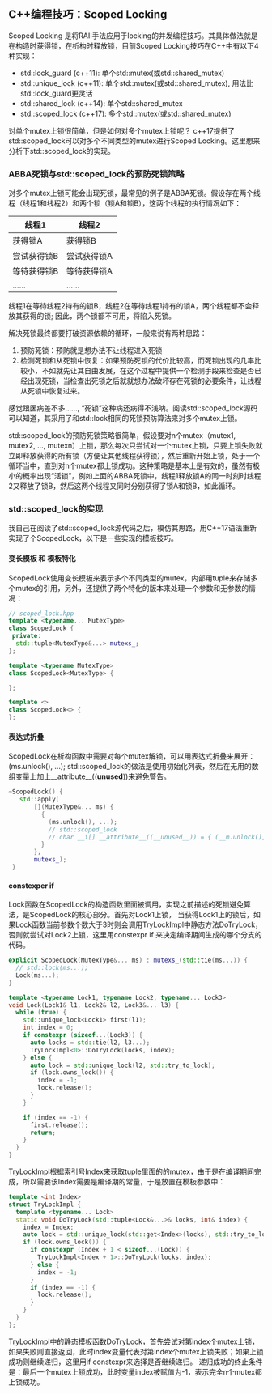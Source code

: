 ## C++编程技巧：Scoped Locking

Scoped Locking 是将RAII手法应用于locking的并发编程技巧。其具体做法就是在构造时获得锁，在析构时释放锁，目前Scoped Locking技巧在C++中有以下4种实现：

- std::lock_guard (c++11): 单个std::mutex(或std::shared_mutex) 
- std::unique_lock (c++11): 单个std::mutex(或std::shared_mutex), 用法比std::lock_guard更灵活
- std::shared_lock (c++14): 单个std::shared_mutex
- std::scoped_lock (c++17): 多个std::mutex(或std::shared_mutex)

对单个mutex上锁很简单，但是如何对多个mutex上锁呢？ c++17提供了std::scoped_lock可以对多个不同类型的mutex进行Scoped Locking。这里想来分析下std::scoped_lock的实现。
 
### ABBA死锁与std::scoped_lock的预防死锁策略

对多个mutex上锁可能会出现死锁，最常见的例子是ABBA死锁。假设存在两个线程（线程1和线程2）和两个锁（锁A和锁B），这两个线程的执行情况如下：

| 线程1         | 线程2        |
| -----------   | -----------  |
| 获得锁A       | 获得锁B      |
| 尝试获得锁B   | 尝试获得锁A   |
| 等待获得锁B   | 等待获得锁A   |
| ......        | ......       |

线程1在等待线程2持有的锁B，线程2在等待线程1持有的锁A，两个线程都不会释放其获得的锁; 因此，两个锁都不可用，将陷入死锁。

解决死锁最终都要打破资源依赖的循环，一般来说有两种思路：

1. 预防死锁：预防就是想办法不让线程进入死锁
2. 检测死锁和从死锁中恢复：如果预防死锁的代价比较高，而死锁出现的几率比较小，不如就先让其自由发展，在这个过程中提供一个检测手段来检查是否已经出现死锁，当检查出死锁之后就就想办法破坏存在死锁的必要条件，让线程从死锁中恢复过来。

感觉跟医病差不多......, “死锁”这种病还病得不浅呐。阅读std::scoped_lock源码可以知道，其采用了和std::lock相同的死锁预防算法来对多个mutex上锁。

std::scoped_lock的预防死锁策略很简单，假设要对n个mutex（mutex1, mutex2, ..., mutexn）上锁，那么每次只尝试对一个mutex上锁，只要上锁失败就立即释放获得的所有锁（方便让其他线程获得锁），然后重新开始上锁，处于一个循环当中，直到对n个mutex都上锁成功。这种策略是基本上是有效的，虽然有极小的概率出现“活锁”，例如上面的ABBA死锁中，线程1释放锁A的同一时刻时线程2又释放了锁B，然后这两个线程又同时分别获得了锁A和锁B，如此循环。

### std::scoped_lock的实现

我自己在阅读了std::scoped_lock源代码之后，模仿其思路，用C++17语法重新实现了个ScopedLock，以下是一些实现的模板技巧。

#### 变长模板 和 模板特化

ScopedLock使用变长模板来表示多个不同类型的mutex，内部用tuple来存储多个mutex的引用，另外，还提供了两个特化的版本来处理一个参数和无参数的情况：

```cpp
// scoped_lock.hpp
template <typename... MutexType>
class ScopedLock {
 private:
  std::tuple<MutexType&...> mutexs_;
};

template <typename MutexType>
class ScopedLock<MutexType> {

};

template <>
class ScopedLock<> {
};
```

#### 表达式折叠

ScopedLock在析构函数中需要对每个mutex解锁，可以用表达式折叠来展开：(ms.unlock(), ...); std::scoped_lock的做法是使用初始化列表，然后在无用的数组变量上加上__attribute__((__unused__))来避免警告。

```cpp
~ScopedLock() {
   std::apply(
       [](MutexType&... ms) {
         {
           (ms.unlock(), ...);
           // std::scoped_lock
           // char __i[] __attribute__((__unused__)) = { (__m.unlock(), 0)... };
         }
       },
       mutexs_);
 }
```

#### constexper if

Lock函数在ScopedLock的构造函数里面被调用，实现之前描述的死锁避免算法，是ScopedLock的核心部分。首先对Lock1上锁， 当获得Lock1上的锁后，如果Lock函数当前参数个数大于3时则会调用TryLockImpl中静态方法DoTryLock，否则就尝试对Lock2上锁，这里用constexpr if 来决定编译期间生成的哪个分支的代码。

```cpp
explicit ScopedLock(MutexType&... ms) : mutexs_(std::tie(ms...)) {
  // std::lock(ms...);
  Lock(ms...);
}

template <typename Lock1, typename Lock2, typename... Lock3>
void Lock(Lock1& l1, Lock2& l2, Lock3&... l3) {
  while (true) {
    std::unique_lock<Lock1> first(l1);
    int index = 0;
    if constexpr (sizeof...(Lock3)) {
      auto locks = std::tie(l2, l3...);
      TryLockImpl<0>::DoTryLock(locks, index);
    } else {
      auto lock = std::unique_lock(l2, std::try_to_lock);
      if (lock.owns_lock()) {
        index = -1;
        lock.release();
      }
    }

    if (index == -1) {
      first.release();
      return;
    }
  }
}
```

TryLockImpl根据索引号Index来获取tuple里面的的mutex，由于是在编译期间完成，所以需要该Index需要是编译期的常量，于是放置在模板参数中：

```cpp
template <int Index>
struct TryLockImpl {
  template <typename... Lock>
  static void DoTryLock(std::tuple<Lock&...>& locks, int& index) {
    index = Index;
    auto lock = std::unique_lock(std::get<Index>(locks), std::try_to_lock);
    if (lock.owns_lock()) {
      if constexpr (Index + 1 < sizeof...(Lock)) {
        TryLockImpl<Index + 1>::DoTryLock(locks, index);
      } else {
        index = -1;
      }
      if (index == -1) {
        lock.release();
      }
    }
  }
};
```

TryLockImpl中的静态模板函数DoTryLock，首先尝试对第index个mutex上锁，如果失败则直接返回，此时index变量代表对第index个mutex上锁失败；如果上锁成功则继续递归，这里用if constexpr来选择是否继续递归。 递归成功的终止条件是：最后一个mutex上锁成功，此时变量index被赋值为-1，表示完全n个mutex都上锁成功。


